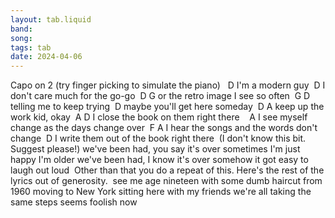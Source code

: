 ```yaml
---
layout: tab.liquid
band:
song:
tags: tab
date: 2024-04-06
---
```

Capo on 2 (try finger picking to simulate the piano)          D I'm a modern guy         D I don't care much for the go-go            D G or the retro image I see so often                  G D telling me to keep trying                  D maybe you'll get here someday                  D    A keep up the work kid, okay                  A             D I close the book on them right there                   A I see myself change as the days change over             F            A I hear the songs and the words don't change                                    D I write them out of the book right there         (I don't know this bit. Suggest please!) we've been had, you say it's over sometimes I'm just happy I'm older we've been had, I know it's over somehow it got easy to laugh out loud  Other than that you do a repeat of this. Here's the rest of the lyrics out of generosity.  see me age nineteen with some dumb haircut from 1960 moving to New York sitting here with my friends we're all taking the same steps seems foolish now


